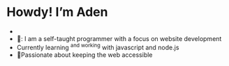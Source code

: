 # Howdy! I’m Aden
  -  
- 👋: I am a self-taught programmer with a focus on website development
- Currently learning <sup>and working</sup> with javascript and node.js
- 🩷Passionate about keeping the web accessible
 

<!---
salafemder/salafemder is a ✨ special ✨ repository because its `README.md` (this file) appears on your GitHub profile.
You can click the Preview link to take a look at your changes.
--->
